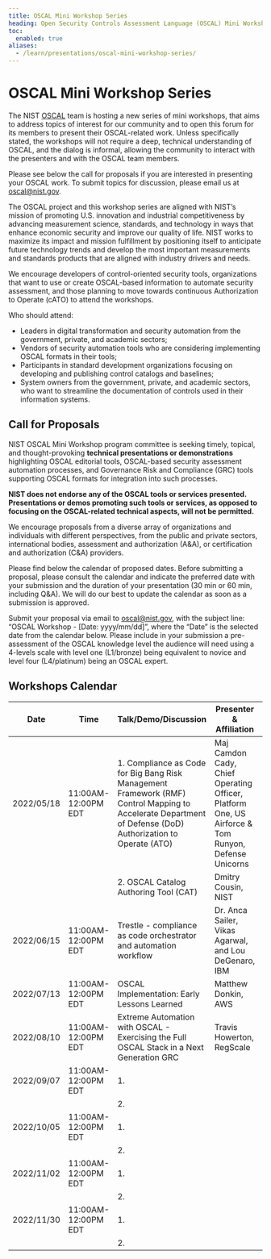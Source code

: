 ```yaml
---
title: OSCAL Mini Workshop Series
heading: Open Security Controls Assessment Language (OSCAL) Mini Workshop Series
toc:
  enabled: true
aliases:
  - /learn/presentations/oscal-mini-workshop-series/
---
```


# OSCAL Mini Workshop Series

The NIST [OSCAL](https://www.nist.gov/OSCAL) team is hosting a new series of mini workshops, that aims to address topics of interest for our community and to open this forum for its members to present their OSCAL-related work. Unless specifically stated, the workshops will not require a deep, technical understanding of OSCAL, and the dialog is informal, allowing the community to interact with the presenters and with the OSCAL team members. 

Please see below the call for proposals if you are interested in presenting your OSCAL work. To submit topics for discussion, please email us at [oscal@nist.gov](mailto:oscal@nist.gov).

The OSCAL project and this workshop series are aligned with NIST’s mission of promoting U.S. innovation and industrial competitiveness by advancing measurement science, standards, and technology in ways that enhance economic security and improve our quality of life. NIST works to maximize its impact and mission fulfillment by positioning itself to anticipate future technology trends and develop the most important measurements and standards products that are aligned with industry drivers and needs.

We encourage developers of control-oriented security tools, organizations that want to use or create OSCAL-based information to automate security assessment, and those planning to move towards continuous Authorization to Operate (cATO) to attend the workshops.

Who should attend:
- Leaders in digital transformation and security automation from the government, private, and academic sectors;
- Vendors of security automation tools who are considering implementing OSCAL formats in their tools;
- Participants in standard development organizations focusing on developing and publishing control catalogs and baselines;
- System owners from the government, private, and academic sectors, who want to streamline the documentation of controls used in their information systems.

## Call for Proposals

NIST OSCAL Mini Workshop program committee is seeking timely, topical, and thought-provoking **technical presentations or demonstrations** highlighting OSCAL editorial tools, OSCAL-based security assessment automation processes, and Governance Risk and Compliance (GRC) tools supporting OSCAL formats for integration into such processes. 

**NIST does not endorse any of the OSCAL tools or services presented. Presentations or demos promoting such tools or services, as opposed to focusing on the OSCAL-related technical aspects, will not be permitted.**

We encourage proposals from a diverse array of organizations and individuals with different perspectives, from the public and private sectors, international bodies, assessment and authorization (A&A), or certification and authorization (C&A) providers.

Please find below the calendar of proposed dates. Before submitting a proposal, please consult the calendar and indicate the preferred date with your submission and the duration of your presentation (30 min or 60 min, including Q&A). We will do our best to update the calendar as soon as a submission is approved.

Submit your proposal via email to [oscal@nist.gov](mailto:oscal@nist.gov), with the subject line: “OSCAL Workshop - [Date: yyyy/mm/dd]”, where the “Date” is the selected date from the calendar below. Please include in your submission a pre-assessment of the OSCAL knowledge level the audience will need using a 4-levels scale with level one (L1/bronze) being equivalent to novice and level four (L4/platinum) being an OSCAL expert. 

## Workshops Calendar

| Date | Time | Talk/Demo/Discussion | Presenter & Affiliation | Type | Knowledge Level |
| ---- | ---- | ---------------------| ----------------------- | ---- | --------------- |
| 2022/05/18 | 11:00AM-12:00PM EDT | 1.  Compliance as Code for Big Bang Risk Management Framework (RMF) Control Mapping to Accelerate Department of Defense (DoD) Authorization to Operate (ATO) | Maj Camdon Cady, Chief Operating Officer, Platform One, US Airforce & Tom Runyon, Defense Unicorns   | presentation |  L2 |
|  |  | 2. OSCAL Catalog Authoring Tool (CAT) | Dmitry Cousin, NIST |demo |  L1 | 
|  2022/06/15 |  11:00AM-12:00PM EDT  | Trestle - compliance as code orchestrator and automation workflow  | Dr. Anca Sailer, Vikas Agarwal, and Lou DeGenaro, IBM| [presentation](trestle-agile-authoring.pdf) & [demo](trestle-agile-authoring-demo.pdf) | L3 |   
|  2022/07/13 |  11:00AM-12:00PM EDT  | OSCAL Implementation: Early Lessons Learned | Matthew Donkin, AWS | presentation | L2 |    
|  2022/08/10 |  11:00AM-12:00PM EDT  | Extreme Automation with OSCAL - Exercising the Full OSCAL Stack in a Next Generation GRC | Travis Howerton, RegScale | presentation & demo | L1-L3 |    
|  2022/09/07 |  11:00AM-12:00PM EDT  | 1. |  |  |  |  
|  |  | 2. |  |  |  |  
|  2022/10/05 |  11:00AM-12:00PM EDT  | 1. |  |  |  |  
|  |  | 2. |  |  |  |  
|  2022/11/02 |  11:00AM-12:00PM EDT  | 1. |  |  |  |  
|  |  | 2. |  |  |  |  
|  2022/11/30 |  11:00AM-12:00PM EDT  | 1. |  |  |  |  
|  |  | 2. |  |  |  |  
